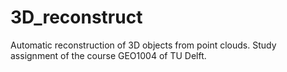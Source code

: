 # 3D_reconstruct
Automatic reconstruction of 3D objects from point clouds. Study assignment of the course GEO1004 of TU Delft.
